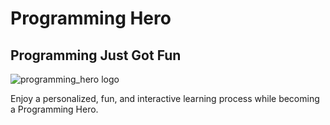 

<!DOCTYPE html>
<html lang="en">
  <head>
    <meta charset="UTF-8" />
    <title>Learn Programming</title>
  </head>
  <body>
    <h1>Programming Hero</h1>
    <h2>Programming Just Got Fun</h2>
    <img src="Phone/DCIM/Camera/IMG20231008140702.jpg"alt="programming_hero logo" />
    <p>
      Enjoy a personalized, fun, and interactive learning process while becoming a    Programming Hero.
    </p>
  </body>
</html>

